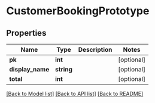 # CustomerBookingPrototype

## Properties
Name | Type | Description | Notes
------------ | ------------- | ------------- | -------------
**pk** | **int** |  | [optional] 
**display_name** | **string** |  | [optional] 
**total** | **int** |  | [optional] 

[[Back to Model list]](../../README.md#documentation-for-models) [[Back to API list]](../../README.md#documentation-for-api-endpoints) [[Back to README]](../../README.md)

